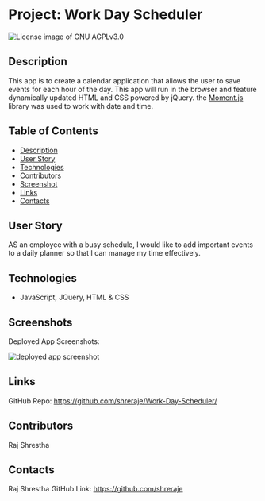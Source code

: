 # Project: Work Day Scheduler

<img src="https://img.shields.io/badge/License-GNU AGPLv3.0-blue.svg" alt="License image of GNU AGPLv3.0" />
  
## Description
This app is to create a calendar application that allows the user to save events for each hour of the day. This app will run in the browser and feature dynamically updated HTML and CSS powered by jQuery. the [Moment.js](https://momentjs.com/) library was used to work with date and time. 

## Table of Contents
* [Description](#description)
* [User Story](#userstory)
* [Technologies](#technologies)
* [Contributors](#contributors)
* [Screenshot](#screenshot)
* [Links](#links)
* [Contacts](#contacts)

## User Story
AS an employee with a busy schedule, I would like to add important events to a daily planner so that I can manage my time effectively.

## Technologies
- JavaScript, JQuery, HTML & CSS

## Screenshots
Deployed App Screenshots:

![deployed app screenshot](https://user-images.githubusercontent.com/61192734/98587903-ad61f080-227f-11eb-952b-f998ed3a15e8.png)

## Links
GitHub Repo: https://github.com/shreraje/Work-Day-Scheduler/

## Contributors
Raj Shrestha

## Contacts
Raj Shrestha 
GitHub Link: https://github.com/shreraje
